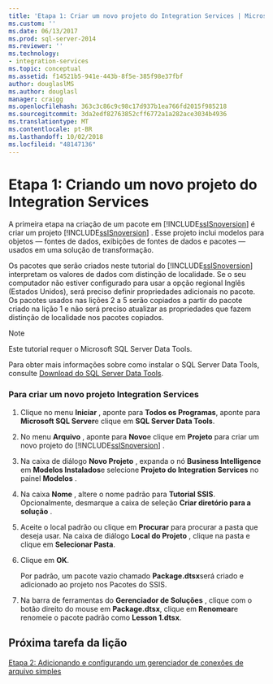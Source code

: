 ```yaml
---
title: 'Etapa 1: Criar um novo projeto do Integration Services | Microsoft Docs'
ms.custom: ''
ms.date: 06/13/2017
ms.prod: sql-server-2014
ms.reviewer: ''
ms.technology:
- integration-services
ms.topic: conceptual
ms.assetid: f14521b5-941e-443b-8f5e-385f98e37fbf
author: douglaslMS
ms.author: douglasl
manager: craigg
ms.openlocfilehash: 363c3c86c9c98c17d937b1ea766fd2015f985218
ms.sourcegitcommit: 3da2edf82763852cff6772a1a282ace3034b4936
ms.translationtype: MT
ms.contentlocale: pt-BR
ms.lasthandoff: 10/02/2018
ms.locfileid: "48147136"
---
```

# <a name="step-1-creating-a-new-integration-services-project"></a>Etapa 1: Criando um novo projeto do Integration Services
  A primeira etapa na criação de um pacote em [!INCLUDE[ssISnoversion](../includes/ssisnoversion-md.md)] é criar um projeto [!INCLUDE[ssISnoversion](../includes/ssisnoversion-md.md)] . Esse projeto inclui modelos para objetos — fontes de dados, exibições de fontes de dados e pacotes — usados em uma solução de transformação.  
  
 Os pacotes que serão criados neste tutorial do [!INCLUDE[ssISnoversion](../includes/ssisnoversion-md.md)] interpretam os valores de dados com distinção de localidade. Se o seu computador não estiver configurado para usar a opção regional Inglês (Estados Unidos), será preciso definir propriedades adicionais no pacote. Os pacotes usados nas lições 2 a 5 serão copiados a partir do pacote criado na lição 1 e não será preciso atualizar as propriedades que fazem distinção de localidade nos pacotes copiados.  
  
> [!NOTE]  
>  Este tutorial requer o Microsoft SQL Server Data Tools.  
>   
>  Para obter mais informações sobre como instalar o SQL Server Data Tools, consulte [Download do SQL Server Data Tools](http://msdn.microsoft.com/data/hh297027).  
  
### <a name="to-create-a-new-integration-services-project"></a>Para criar um novo projeto Integration Services  
  
1.  Clique no menu **Iniciar** , aponte para **Todos os Programas**, aponte para **Microsoft SQL Server**e clique em **SQL Server Data Tools**.  
  
2.  No menu **Arquivo** , aponte para **Novo**e clique em **Projeto** para criar um novo projeto do [!INCLUDE[ssISnoversion](../includes/ssisnoversion-md.md)] .  
  
3.  Na caixa de diálogo **Novo Projeto** , expanda o nó **Business Intelligence** em **Modelos Instalados**e selecione **Projeto do Integration Services** no painel **Modelos** .  
  
4.  Na caixa **Nome** , altere o nome padrão para **Tutorial SSIS**. Opcionalmente, desmarque a caixa de seleção **Criar diretório para a solução** .  
  
5.  Aceite o local padrão ou clique em **Procurar** para procurar a pasta que deseja usar. Na caixa de diálogo **Local do Projeto** , clique na pasta e clique em **Selecionar Pasta**.  
  
6.  Clique em **OK**.  
  
     Por padrão, um pacote vazio chamado **Package.dtsx**será criado e adicionado ao projeto nos Pacotes do SSIS.  
  
7.  Na barra de ferramentas do **Gerenciador de Soluções** , clique com o botão direito do mouse em **Package.dtsx**, clique em **Renomear**e renomeie o pacote padrão como **Lesson 1.dtsx**.  
  
## <a name="next-task-in-lesson"></a>Próxima tarefa da lição  
 [Etapa 2: Adicionando e configurando um gerenciador de conexões de arquivo simples](lesson-1-2-adding-and-configuring-a-flat-file-connection-manager.md)  
  
  
